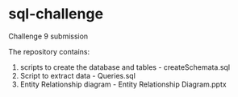# sql-challenge
Challenge 9 submission

The repository contains:

1. scripts to create the database and tables - createSchemata.sql
2. Script to extract data  - Queries.sql
3. Entity Relationship diagram  - Entity Relationship Diagram.pptx
